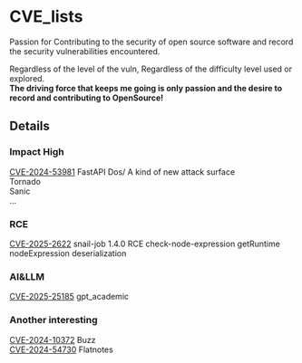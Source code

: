 # CVE_lists
Passion for Contributing to the security of open source software and record the security vulnerabilities encountered.

Regardless of the level of the vuln, Regardless of the difficulty level used or explored.  
**The driving force that keeps me going is only passion and the desire to record and contributing to OpenSource!**

## Details 

### Impact High
[CVE-2024-53981](https://github.com/advisories/GHSA-59g5-xgcq-4qw3)  FastAPI Dos/ A kind of new attack surface   
Tornado  
Sanic  
...
### RCE
[CVE-2025-2622](https://vuldb.com/?id.300624) snail-job 1.4.0 RCE check-node-expression getRuntime nodeExpression deserialization
  
### AI&LLM
[CVE-2025-25185](https://github.com/binary-husky/gpt_academic/security/advisories/GHSA-gqp5-wm97-qxcv) gpt_academic 

### Another interesting 
[CVE-2024-10372](https://github.com/Startr4ck/CVE_lists/blob/main/buzz/Insecure%20Temporary%20File%20in%20BUZZ.md)  Buzz  
[CVE-2024-54730](https://www.cve.org/CVERecord?id=CVE-2024-54730)     Flatnotes  


